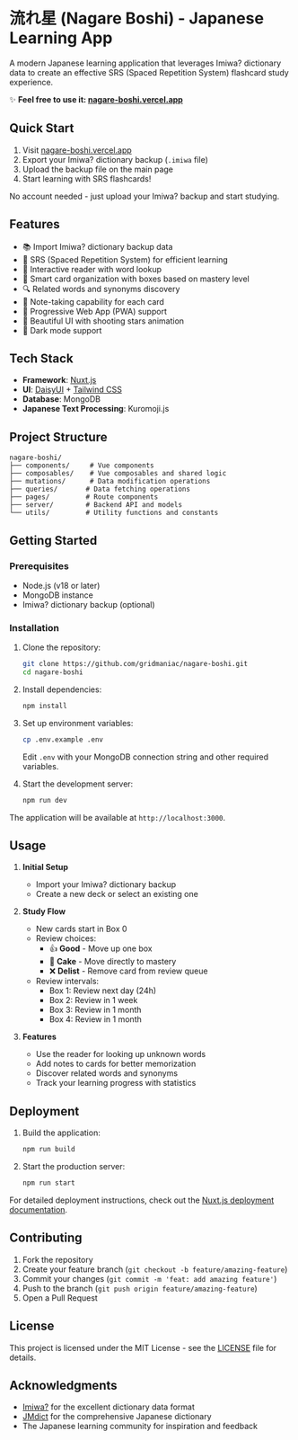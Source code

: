 # 流れ星 (Nagare Boshi) - Japanese Learning App

A modern Japanese learning application that leverages Imiwa? dictionary data to create an effective SRS (Spaced Repetition System) flashcard study experience.

✨ **Feel free to use it: [nagare-boshi.vercel.app](https://nagare-boshi.vercel.app/)**

## Quick Start

1. Visit [nagare-boshi.vercel.app](https://nagare-boshi.vercel.app/)
2. Export your Imiwa? dictionary backup (`.imiwa` file)
3. Upload the backup file on the main page
4. Start learning with SRS flashcards!

No account needed - just upload your Imiwa? backup and start studying.

## Features

- 📚 Import Imiwa? dictionary backup data
- 🔄 SRS (Spaced Repetition System) for efficient learning
- 📖 Interactive reader with word lookup
- 🎯 Smart card organization with boxes based on mastery level
- 🔍 Related words and synonyms discovery
- 📝 Note-taking capability for each card
- 📱 Progressive Web App (PWA) support
- 🎨 Beautiful UI with shooting stars animation
- 🌙 Dark mode support

## Tech Stack

- **Framework**: [Nuxt.js](https://nuxt.com/)
- **UI**: [DaisyUI](https://daisyui.com/) + [Tailwind CSS](https://tailwindcss.com/)
- **Database**: MongoDB
- **Japanese Text Processing**: Kuromoji.js

## Project Structure

```
nagare-boshi/
├── components/     # Vue components
├── composables/    # Vue composables and shared logic
├── mutations/      # Data modification operations
├── queries/       # Data fetching operations
├── pages/         # Route components
├── server/        # Backend API and models
└── utils/         # Utility functions and constants
```

## Getting Started

### Prerequisites

- Node.js (v18 or later)
- MongoDB instance
- Imiwa? dictionary backup (optional)

### Installation

1. Clone the repository:

   ```bash
   git clone https://github.com/gridmaniac/nagare-boshi.git
   cd nagare-boshi
   ```

2. Install dependencies:

   ```bash
   npm install
   ```

3. Set up environment variables:

   ```bash
   cp .env.example .env
   ```

   Edit `.env` with your MongoDB connection string and other required variables.

4. Start the development server:
   ```bash
   npm run dev
   ```

The application will be available at `http://localhost:3000`.

## Usage

1. **Initial Setup**

   - Import your Imiwa? dictionary backup
   - Create a new deck or select an existing one

2. **Study Flow**

   - New cards start in Box 0
   - Review choices:
     - 👍 **Good** - Move up one box
     - 🎂 **Cake** - Move directly to mastery
     - ❌ **Delist** - Remove card from review queue
   - Review intervals:
     - Box 1: Review next day (24h)
     - Box 2: Review in 1 week
     - Box 3: Review in 1 month
     - Box 4: Review in 1 month

3. **Features**
   - Use the reader for looking up unknown words
   - Add notes to cards for better memorization
   - Discover related words and synonyms
   - Track your learning progress with statistics

## Deployment

1. Build the application:

   ```bash
   npm run build
   ```

2. Start the production server:
   ```bash
   npm run start
   ```

For detailed deployment instructions, check out the [Nuxt.js deployment documentation](https://nuxt.com/docs/getting-started/deployment).

## Contributing

1. Fork the repository
2. Create your feature branch (`git checkout -b feature/amazing-feature`)
3. Commit your changes (`git commit -m 'feat: add amazing feature'`)
4. Push to the branch (`git push origin feature/amazing-feature`)
5. Open a Pull Request

## License

This project is licensed under the MIT License - see the [LICENSE](LICENSE) file for details.

## Acknowledgments

- [Imiwa?](http://www.imiwaapp.com/) for the excellent dictionary data format
- [JMdict](https://www.edrdg.org/jmdict/j_jmdict.html) for the comprehensive Japanese dictionary
- The Japanese learning community for inspiration and feedback
